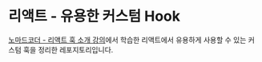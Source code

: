 # 리액트 - 유용한 커스텀 Hook
[노마드코더 - 리액트 훅 소개 강의](https://nomadcoders.co/react-hooks-introduction/)에서 학습한 리액트에서 유용하게 사용할 수 있는 커스텀 훅을 정리한 레포지토리입니다.


